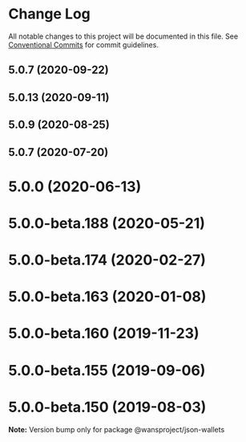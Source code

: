 # Change Log

All notable changes to this project will be documented in this file.
See [Conventional Commits](https://conventionalcommits.org) for commit guidelines.

## 5.0.7 (2020-09-22)



## 5.0.13 (2020-09-11)



## 5.0.9 (2020-08-25)



## 5.0.7 (2020-07-20)



# 5.0.0 (2020-06-13)



# 5.0.0-beta.188 (2020-05-21)



# 5.0.0-beta.174 (2020-02-27)



# 5.0.0-beta.163 (2020-01-08)



# 5.0.0-beta.160 (2019-11-23)



# 5.0.0-beta.155 (2019-09-06)



# 5.0.0-beta.150 (2019-08-03)

**Note:** Version bump only for package @wansproject/json-wallets
